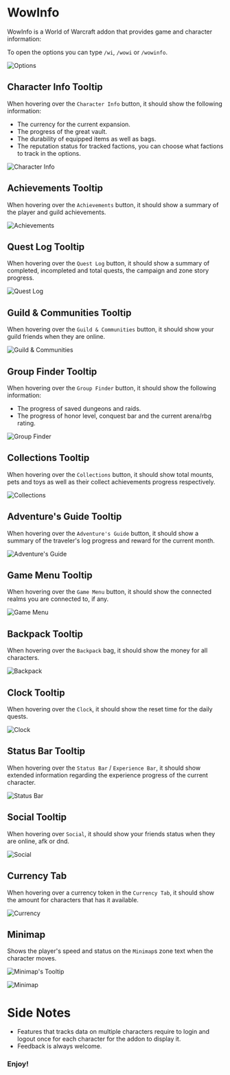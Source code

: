 # WowInfo

WowInfo is a World of Warcraft addon that provides game and character information:

To open the options you can type `/wi`, `/wowi` or `/wowinfo`.

![Options](Screenshots/Options.png)

## Character Info Tooltip

When hovering over the `Character Info` button, it should show the following information:

* The currency for the current expansion.
* The progress of the great vault.
* The durability of equipped items as well as bags.
* The reputation status for tracked factions, you can choose what factions to track in the options.

![Character Info](Screenshots/CharacterMicroButton.png)

## Achievements Tooltip

When hovering over the `Achievements` button, it should show a summary of the player and guild achievements.

![Achievements](Screenshots/AchievementMicroButton.png)

## Quest Log Tooltip

When hovering over the `Quest Log` button, it should show a summary of completed, incompleted and total quests, the campaign and zone story progress.

![Quest Log](Screenshots/QuestLogMicroButton.png)

## Guild & Communities Tooltip

When hovering over the `Guild & Communities` button, it should show your guild friends when they are online.

![Guild & Communities](Screenshots/GuildMicroButton.png)

## Group Finder Tooltip

When hovering over the `Group Finder` button, it should show the following information:

* The progress of saved dungeons and raids.
* The progress of honor level, conquest bar and the current arena/rbg rating.

![Group Finder](Screenshots/LFDMicroButton.png)

## Collections Tooltip

When hovering over the `Collections` button, it should show total mounts, pets and toys as well as their collect achievements progress respectively.

![Collections](Screenshots/CollectionsMicroButton.png)

## Adventure's Guide Tooltip

When hovering over the `Adventure's Guide` button, it should show a summary of the traveler's log progress and reward for the current month.

![Adventure's Guide](Screenshots/EJMicroButton.png)

## Game Menu Tooltip

When hovering over the `Game Menu` button, it should show the connected realms you are connected to, if any.

![Game Menu](Screenshots/GameMenuMicroButton.png)

## Backpack Tooltip

When hovering over the `Backpack` bag, it should show the money for all characters.

![Backpack](Screenshots/MainMenuBarBackpackButton.png)

## Clock Tooltip

When hovering over the `Clock`, it should show the reset time for the daily quests.

![Clock](Screenshots/Clock.png)

## Status Bar Tooltip

When hovering over the `Status Bar` / `Experience Bar`, it should show extended information regarding the experience progress of the current character.

![Status Bar](Screenshots/MainStatusTrackingBar.png)

## Social Tooltip

When hovering over `Social`, it should show your friends status when they are online, afk or dnd.

![Social](Screenshots/QuickJoinToastButton.png)

## Currency Tab

When hovering over a currency token in the `Currency Tab`, it should show the amount for characters that has it available.

![Currency](Screenshots/Currency.png)

## Minimap

Shows the player's speed and status on the `Minimap`s zone text when the character moves.

![Minimap's Tooltip](Screenshots/Minimap1.png)

![Minimap](Screenshots/Minimap2.png)

# Side Notes

* Features that tracks data on multiple characters require to login and logout once for each character for the addon to display it.
* Feedback is always welcome.

### Enjoy!
